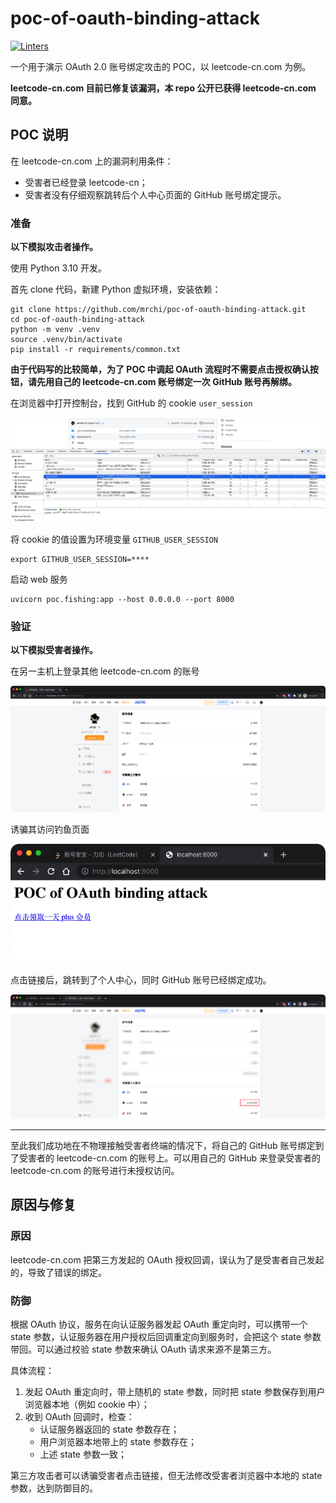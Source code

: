 # poc-of-oauth-binding-attack

[![Linters](https://github.com/mrchi/poc-of-oauth-binding-attack/actions/workflows/linting.yaml/badge.svg)](https://github.com/mrchi/poc-of-oauth-binding-attack/actions/workflows/linting.yaml)

一个用于演示 OAuth 2.0 账号绑定攻击的 POC，以 leetcode-cn.com 为例。

**leetcode-cn.com 目前已修复该漏洞，本 repo 公开已获得 leetcode-cn.com 同意。**

## POC 说明

在 leetcode-cn.com 上的漏洞利用条件：
- 受害者已经登录 leetcode-cn；
- 受害者没有仔细观察跳转后个人中心页面的 GitHub 账号绑定提示。

### 准备

**以下模拟攻击者操作。**

使用 Python 3.10 开发。

首先 clone 代码，新建 Python 虚拟环境，安装依赖：

```
git clone https://github.com/mrchi/poc-of-oauth-binding-attack.git
cd poc-of-oauth-binding-attack
python -m venv .venv
source .venv/bin/activate
pip install -r requirements/common.txt
```

**由于代码写的比较简单，为了 POC 中调起 OAuth 流程时不需要点击授权确认按钮，请先用自己的 leetcode-cn.com 账号绑定一次 GitHub 账号再解绑。**

在浏览器中打开控制台，找到 GitHub 的 cookie `user_session`

![](./images/1.png)

将 cookie 的值设置为环境变量 `GITHUB_USER_SESSION`

```
export GITHUB_USER_SESSION=****
```

启动 web 服务

```
uvicorn poc.fishing:app --host 0.0.0.0 --port 8000
```

### 验证

**以下模拟受害者操作。**

在另一主机上登录其他 leetcode-cn.com 的账号

![](./images/2.png)

诱骗其访问钓鱼页面

![](./images/3.png)

点击链接后，跳转到了个人中心，同时 GitHub 账号已经绑定成功。

![](./images/4.png)

---

至此我们成功地在不物理接触受害者终端的情况下，将自己的 GitHub 账号绑定到了受害者的 leetcode-cn.com 的账号上。可以用自己的 GitHub 来登录受害者的 leetcode-cn.com 的账号进行未授权访问。

## 原因与修复

### 原因

leetcode-cn.com 把第三方发起的 OAuth 授权回调，误认为了是受害者自己发起的，导致了错误的绑定。

### 防御

根据 OAuth 协议，服务在向认证服务器发起 OAuth 重定向时，可以携带一个 state 参数，认证服务器在用户授权后回调重定向到服务时，会把这个 state 参数带回。可以通过校验 state 参数来确认 OAuth 请求来源不是第三方。

具体流程：
1. 发起 OAuth 重定向时，带上随机的 state 参数，同时把 state 参数保存到用户浏览器本地（例如 cookie 中）；
2. 收到 OAuth 回调时，检查：
    - 认证服务器返回的 state 参数存在；
    - 用户浏览器本地带上的 state 参数存在；
    - 上述 state 参数一致；

第三方攻击者可以诱骗受害者点击链接，但无法修改受害者浏览器中本地的 state 参数，达到防御目的。
